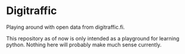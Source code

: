 # Digitraffic
Playing around with open data from digitraffic.fi.

This repository as of now is only intended as a playground for learning python. Nothing here will probably make much sense currently.
